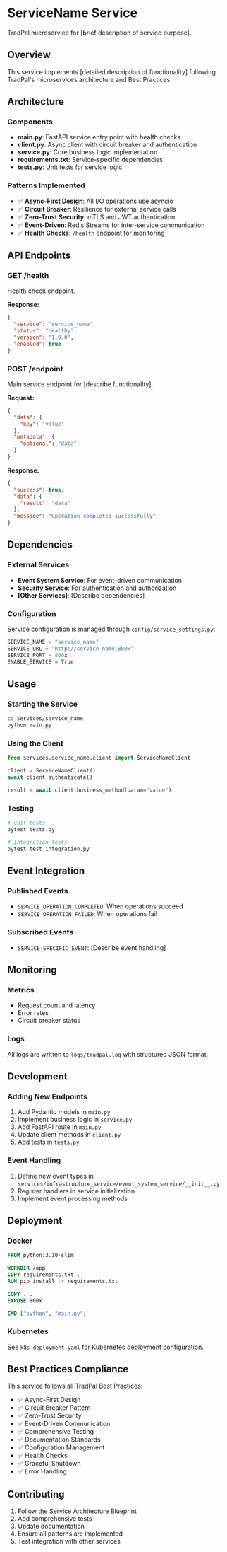 # ServiceName Service

TradPal microservice for [brief description of service purpose].

## Overview

This service implements [detailed description of functionality] following TradPal's microservices architecture and Best Practices.

## Architecture

### Components
- **main.py**: FastAPI service entry point with health checks
- **client.py**: Async client with circuit breaker and authentication
- **service.py**: Core business logic implementation
- **requirements.txt**: Service-specific dependencies
- **tests.py**: Unit tests for service logic

### Patterns Implemented
- ✅ **Async-First Design**: All I/O operations use asyncio
- ✅ **Circuit Breaker**: Resilience for external service calls
- ✅ **Zero-Trust Security**: mTLS and JWT authentication
- ✅ **Event-Driven**: Redis Streams for inter-service communication
- ✅ **Health Checks**: `/health` endpoint for monitoring

## API Endpoints

### GET /health
Health check endpoint.

**Response:**
```json
{
  "service": "service_name",
  "status": "healthy",
  "version": "1.0.0",
  "enabled": true
}
```

### POST /endpoint
Main service endpoint for [describe functionality].

**Request:**
```json
{
  "data": {
    "key": "value"
  },
  "metadata": {
    "optional": "data"
  }
}
```

**Response:**
```json
{
  "success": true,
  "data": {
    "result": "data"
  },
  "message": "Operation completed successfully"
}
```

## Dependencies

### External Services
- **Event System Service**: For event-driven communication
- **Security Service**: For authentication and authorization
- **[Other Services]**: [Describe dependencies]

### Configuration
Service configuration is managed through `config/service_settings.py`:

```python
SERVICE_NAME = "service_name"
SERVICE_URL = "http://service_name:800x"
SERVICE_PORT = 800x
ENABLE_SERVICE = True
```

## Usage

### Starting the Service
```bash
cd services/service_name
python main.py
```

### Using the Client
```python
from services.service_name.client import ServiceNameClient

client = ServiceNameClient()
await client.authenticate()

result = await client.business_method(param="value")
```

### Testing
```bash
# Unit tests
pytest tests.py

# Integration tests
pytest test_integration.py
```

## Event Integration

### Published Events
- `SERVICE_OPERATION_COMPLETED`: When operations succeed
- `SERVICE_OPERATION_FAILED`: When operations fail

### Subscribed Events
- `SERVICE_SPECIFIC_EVENT`: [Describe event handling]

## Monitoring

### Metrics
- Request count and latency
- Error rates
- Circuit breaker status

### Logs
All logs are written to `logs/tradpal.log` with structured JSON format.

## Development

### Adding New Endpoints
1. Add Pydantic models in `main.py`
2. Implement business logic in `service.py`
3. Add FastAPI route in `main.py`
4. Update client methods in `client.py`
5. Add tests in `tests.py`

### Event Handling
1. Define new event types in `services/infrastructure_service/event_system_service/__init__.py`
2. Register handlers in service initialization
3. Implement event processing methods

## Deployment

### Docker
```dockerfile
FROM python:3.10-slim

WORKDIR /app
COPY requirements.txt .
RUN pip install -r requirements.txt

COPY . .
EXPOSE 800x

CMD ["python", "main.py"]
```

### Kubernetes
See `k8s-deployment.yaml` for Kubernetes deployment configuration.

## Best Practices Compliance

This service follows all TradPal Best Practices:

- ✅ Async-First Design
- ✅ Circuit Breaker Pattern
- ✅ Zero-Trust Security
- ✅ Event-Driven Communication
- ✅ Comprehensive Testing
- ✅ Documentation Standards
- ✅ Configuration Management
- ✅ Health Checks
- ✅ Graceful Shutdown
- ✅ Error Handling

## Contributing

1. Follow the Service Architecture Blueprint
2. Add comprehensive tests
3. Update documentation
4. Ensure all patterns are implemented
5. Test integration with other services